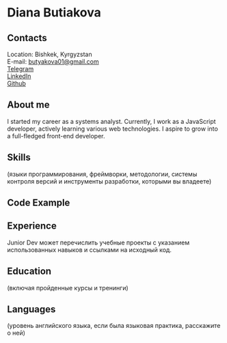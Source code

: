# Diana Butiakova

## Contacts
Location: Bishkek, Kyrgyzstan\
E-mail: butyakova01@gmail.com\
[Telegram](https://t.me/imbluedabudie)\
[LinkedIn](https://www.linkedin.com/in/diana-butyakova)\
[Github](https://github.com/djhsgfjk)


## About me 
I started my career as a systems analyst. Currently, I work as a JavaScript developer, actively learning various web technologies. I aspire to grow into a full-fledged front-end developer.

## Skills 
(языки программирования, фреймворки, методологии, системы контроля версий и инструменты разработки, которыми вы владеете)

## Code Example

## Experience
Junior Dev может перечислить учебные проекты с указанием использованных навыков и ссылками на исходный код.

## Education
(включая пройденные курсы и тренинги)

## Languages
(уровень английского языка, если была языковая практика, расскажите о ней)